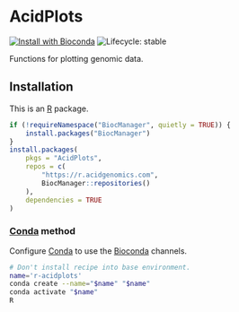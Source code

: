 # AcidPlots

[![Install with Bioconda](https://img.shields.io/badge/install%20with-bioconda-brightgreen.svg)](http://bioconda.github.io/recipes/r-acidplots/README.html) ![Lifecycle: stable](https://img.shields.io/badge/lifecycle-stable-brightgreen.svg)

Functions for plotting genomic data.

## Installation

This is an [R][] package.

```r
if (!requireNamespace("BiocManager", quietly = TRUE)) {
    install.packages("BiocManager")
}
install.packages(
    pkgs = "AcidPlots",
    repos = c(
        "https://r.acidgenomics.com",
        BiocManager::repositories()
    ),
    dependencies = TRUE
)
```

### [Conda][] method

Configure [Conda][] to use the [Bioconda][] channels.

```sh
# Don't install recipe into base environment.
name='r-acidplots'
conda create --name="$name" "$name"
conda activate "$name"
R
```

[bioconda]: https://bioconda.github.io/
[conda]: https://conda.io/
[r]: https://www.r-project.org/
